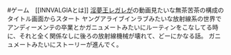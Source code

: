 #ゲーム　[[INNVALGIAとは]]
[淫夢王レガレが](https://www.nicovideo.jp/user/126867163)の動画見たいな無茶苦茶の構成のタイトル画面からスタート
ヤングアライブインラブみたいな放射線系の世界で
アンディーメンテの卒業とかガニュメートみたいにルーティンをこなしてる時に、それと全く関係なしに後ろの放射線機械が壊れて、どーにかなる話。
ガニュメートみたいにストーリーが進んでく。
